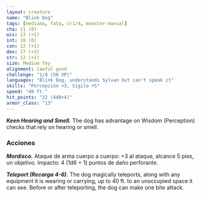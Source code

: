 ```yaml
---
layout: creature
name: "Blink Dog"
tags: [mediana, fata, cr1/4, monster-manual]
cha: 11 (0)
wis: 13 (+1)
int: 10 (0)
con: 12 (+1)
dex: 17 (+3)
str: 12 (+1)
size: Medium fey
alignment: lawful good
challenge: "1/4 (50 XP)"
languages: "Blink Dog, understands Sylvan but can't speak it"
skills: "Percepción +3, Sigilo +5"
speed: "40 ft."
hit_points: "22 (4d8+4)"
armor_class: "13"
---
```


***Keen Hearing and Smell.*** The dog has advantage on Wisdom (Perception) checks that rely on hearing or smell.

### Acciones

***Mordisco.*** Ataque de arma cuerpo a cuerpo: +3 al ataque, alcance 5 pies, un objetivo. Impacto: 4 (1d6 + 1) puntos de daño perforante.

***Teleport (Recarga 4-6).*** The dog magically teleports, along with any equipment it is wearing or carrying, up to 40 ft. to an unoccupied space it can see. Before or after teleporting, the dog can make one bite attack.